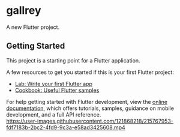 # gallrey

A new Flutter project.

## Getting Started

This project is a starting point for a Flutter application.

A few resources to get you started if this is your first Flutter project:

- [Lab: Write your first Flutter app](https://docs.flutter.dev/get-started/codelab)
- [Cookbook: Useful Flutter samples](https://docs.flutter.dev/cookbook)

For help getting started with Flutter development, view the
[online documentation](https://docs.flutter.dev/), which offers tutorials,
samples, guidance on mobile development, and a full API reference.                                                                                  
https://user-images.githubusercontent.com/121868218/215767953-fdf7183b-2bc2-4fd9-9c3a-e58ad3425608.mp4
